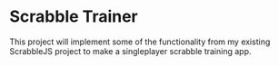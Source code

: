 # Scrabble Trainer

This project will implement some of the functionality from my existing ScrabbleJS project to make a singleplayer scrabble training app.